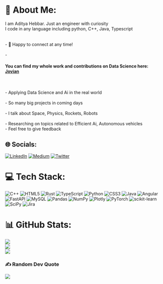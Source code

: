 # 💫 About Me:
I am Aditya Hebbar. Just an engineer with curiosity <br>I code in any language including python, C++, Java, Typescript<br><br><br>- 💬 Happy to connect at any time!<br><br>- <h4>You can find my whole work and contributions on Data Science here: <a href="https://jovian.ai/adityahebbarnhnm" >Jovian</a></h4>  <br><br>- Applying Data Science and Ai in the real world <br><br>- So many big projects in coming days <br><br>- I talk about Space, Physics, Rockets, Robots <br><br>- Researching on topics related to Efficient Ai, Autonomous vehicles <br>- Feel free to give feedback<br>


## 🌐 Socials:
[![LinkedIn](https://img.shields.io/badge/LinkedIn-%230077B5.svg?logo=linkedin&logoColor=white)](https://linkedin.com/in/adityanhebbar) [![Medium](https://img.shields.io/badge/Medium-12100E?logo=medium&logoColor=white)](https://hebbaraditya.medium.com/) [![Twitter](https://img.shields.io/badge/Twitter-%231DA1F2.svg?logo=Twitter&logoColor=white)](https://twitter.com/hebbar_aditya) 

# 💻 Tech Stack:
![C++](https://img.shields.io/badge/c++-%2300599C.svg?style=for-the-badge&logo=c%2B%2B&logoColor=white) ![HTML5](https://img.shields.io/badge/html5-%23E34F26.svg?style=for-the-badge&logo=html5&logoColor=white) ![Rust](https://img.shields.io/badge/rust-%23000000.svg?style=for-the-badge&logo=rust&logoColor=white) ![TypeScript](https://img.shields.io/badge/typescript-%23007ACC.svg?style=for-the-badge&logo=typescript&logoColor=white) ![Python](https://img.shields.io/badge/python-3670A0?style=for-the-badge&logo=python&logoColor=ffdd54) ![CSS3](https://img.shields.io/badge/css3-%231572B6.svg?style=for-the-badge&logo=css3&logoColor=white) ![Java](https://img.shields.io/badge/java-%23ED8B00.svg?style=for-the-badge&logo=java&logoColor=white) ![Angular](https://img.shields.io/badge/angular-%23DD0031.svg?style=for-the-badge&logo=angular&logoColor=white) ![FastAPI](https://img.shields.io/badge/FastAPI-005571?style=for-the-badge&logo=fastapi) ![MySQL](https://img.shields.io/badge/mysql-%2300f.svg?style=for-the-badge&logo=mysql&logoColor=white) ![Pandas](https://img.shields.io/badge/pandas-%23150458.svg?style=for-the-badge&logo=pandas&logoColor=white) ![NumPy](https://img.shields.io/badge/numpy-%23013243.svg?style=for-the-badge&logo=numpy&logoColor=white) ![Plotly](https://img.shields.io/badge/Plotly-%233F4F75.svg?style=for-the-badge&logo=plotly&logoColor=white) ![PyTorch](https://img.shields.io/badge/PyTorch-%23EE4C2C.svg?style=for-the-badge&logo=PyTorch&logoColor=white) ![scikit-learn](https://img.shields.io/badge/scikit--learn-%23F7931E.svg?style=for-the-badge&logo=scikit-learn&logoColor=white) ![SciPy](https://img.shields.io/badge/SciPy-%230C55A5.svg?style=for-the-badge&logo=scipy&logoColor=%white) ![Jira](https://img.shields.io/badge/jira-%230A0FFF.svg?style=for-the-badge&logo=jira&logoColor=white)
# 📊 GitHub Stats:
![](https://github-readme-stats.vercel.app/api?username=Aditya21Hebbar&theme=dark&hide_border=false&include_all_commits=true&count_private=true)<br/>
![](https://github-readme-streak-stats.herokuapp.com/?user=Aditya21Hebbar&theme=dark&hide_border=false)<br/>
![](https://github-readme-stats.vercel.app/api/top-langs/?username=Aditya21Hebbar&theme=dark&hide_border=false&include_all_commits=true&count_private=true&layout=compact)

### ✍️ Random Dev Quote
![](https://quotes-github-readme.vercel.app/api?type=horizontal&theme=radical)


